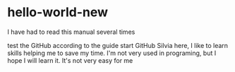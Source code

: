# hello-world-new




I have had to read this manual several times

test the GitHub according to the guide start GitHub
Silvia here, I like to learn skills helping me to save my time.
I'm not very used in programing, but I hope I will learn it.
It's not very easy for me


